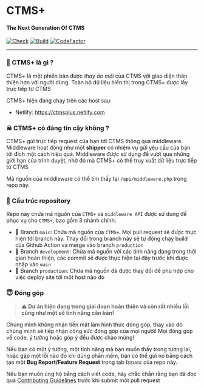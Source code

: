 # CTMS+
#### The Next Generation Of CTMS

[![Check](https://img.shields.io/github/checks-status/belivipro9x99/ctms-plus/main?style=for-the-badge)](https://github.com/belivipro9x99/ctms-plus/actions/workflows/main.yml)
[![Build](https://img.shields.io/github/workflow/status/belivipro9x99/ctms-plus/Build?style=for-the-badge)](https://github.com/belivipro9x99/ctms-plus/actions/workflows/main.yml)
[![CodeFactor](https://www.codefactor.io/repository/github/belivipro9x99/ctms-plus/badge?style=for-the-badge)](https://www.codefactor.io/repository/github/belivipro9x99/ctms-plus)

---

### 🤔 CTMS+ là gì ?

CTMS+ là một phiên bản được *thay áo mới* của CTMS với giao diện thân thiện hơn với người dùng. Toàn bộ dữ liệu hiển thị trong CTMS+ được lấy trực tiếp từ CTMS

CTMS+ hiện đang chạy trên các host sau:
 * Netlify: https://ctmsplus.netlify.com

### ☠ CTMS+ có đáng tin cậy không ?

CTMS+ gửi trực tiếp request của bạn tới CTMS thông qua middleware. Middleware hoạt động như một **shipper** có nhiệm vụ gửi yêu cầu của bạn tới đích một cách hiệu quả. Middleware được sử dụng để vượt qua những giới hạn của trình duyệt, nhờ đó mà CTMS+ có thể truy xuất dữ liệu trực tiếp từ CTMS

Mã nguồn của middleware có thể tìm thấy tại `/api/middleware.php` trong repo này.

### 🧩 Cấu trúc repository

Repo này chứa mã nguồn của `CTMS+` và `middleware API` được sử dụng để phục vụ cho `CTMS+`, bao gồm 3 nhánh chính:

 + 🌿 Branch `main`: Chứa mã nguồn của `CTMS+`. Mọi pull request sẽ được thực hiện tới branch này. Thay đổi trong branch này sẽ tự động chạy build của Github Action và merge vào branch `production`
 + 🌿 Branch `development`: Chứa mã nguồn với các tính năng đang trong thời gian hoàn thiện, các commit sẽ được thực hiện tại đây trước khi được nhập vào `main`
 + 🔮 Branch `production`: Chứa mã nguồn đã được thay đổi để phù hợp cho việc deploy site tới một host nào đó

### 😇 Đóng góp

> **⚠ Dự án hiện đang trong giai đoạn hoàn thiện và còn rất nhiều lỗi cũng như một số tính năng căn bản!**

Chúng mình không nhận tiền mặt làm hình thức đóng góp, thay vào đó chúng mình sẽ tiếp nhận công sức đóng góp của mọi người! Mọi đóng góp về code, ý tưởng hoặc góp ý đều được chào mừng!

Nếu bạn có một ý tưởng, một tính năng mà bạn muốn thấy trong tương lai, hoặc gặp một lỗi nào đó khi dùng phần mềm, bạn có thể gửi nó bằng cách tạo một **Bug Report/Feature Request** trong tab *Issues* của repo này.

Nếu bạn muốn ủng hộ bằng cách viết code, hãy chắc chắn rằng bạn đã đọc qua [Contributing Guidelines](CONTRIBUTING.md) trước khi submit một pull request